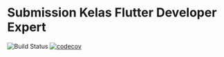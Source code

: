 # Submission Kelas Flutter Developer Expert
![Build Status](https://github.com/indmind/a199-flutter-expert-project/actions/workflows/dart.yml/badge.svg)
[![codecov](https://codecov.io/gh/indmind/a199-flutter-expert-project/branch/main/graph/badge.svg?token=3St2Gy0G1C)](https://codecov.io/gh/indmind/a199-flutter-expert-project)